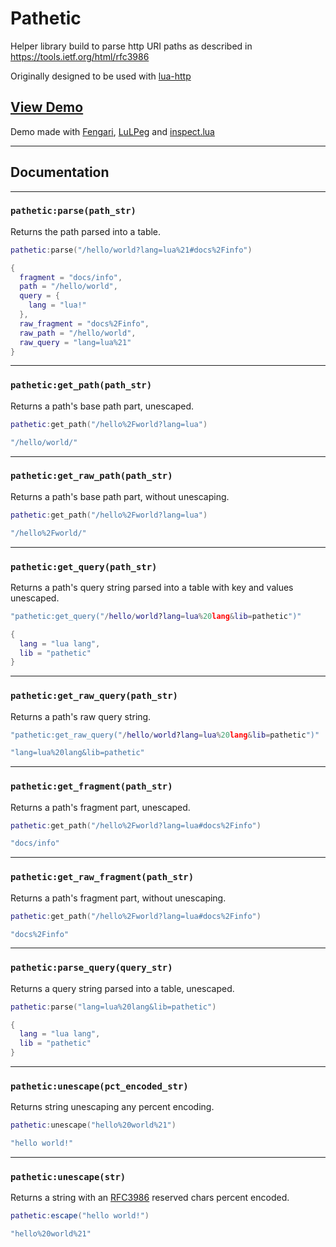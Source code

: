 # Pathetic

Helper library build to parse http URI paths as described in https://tools.ietf.org/html/rfc3986

Originally designed to be used with [lua-http](https://github.com/daurnimator/lua-http)

## [View Demo](https://ryanford-frontend.github.io/pathetic)

Demo made with [Fengari](https://fengari.io), [LuLPeg](https://github.com/pygy/LuLPeg) and [inspect.lua](https://github.com/kikito/inspect.lua)

---

## Documentation

---
### `pathetic:parse(path_str)`

Returns the path parsed into a table.
```lua
pathetic:parse("/hello/world?lang=lua%21#docs%2Finfo")
```
```lua
{
  fragment = "docs/info",
  path = "/hello/world",
  query = {
    lang = "lua!"
  },
  raw_fragment = "docs%2Finfo",
  raw_path = "/hello/world",
  raw_query = "lang=lua%21"
}
```
---
### `pathetic:get_path(path_str)`

Returns a path's base path part, unescaped.
```lua
pathetic:get_path("/hello%2Fworld?lang=lua")
```
```lua
"/hello/world/"
```
---
### `pathetic:get_raw_path(path_str)`

Returns a path's base path part, without unescaping.
```lua
pathetic:get_path("/hello%2Fworld?lang=lua")
```
```lua
"/hello%2Fworld/"
```
---
### `pathetic:get_query(path_str)`

Returns a path's query string parsed into a table with key and values unescaped.
```lua
"pathetic:get_query("/hello/world?lang=lua%20lang&lib=pathetic")"
```
```lua
{
  lang = "lua lang",
  lib = "pathetic"
}
```
---
### `pathetic:get_raw_query(path_str)`

Returns a path's raw query string.
```lua
"pathetic:get_raw_query("/hello/world?lang=lua%20lang&lib=pathetic")"
```
```lua
"lang=lua%20lang&lib=pathetic"
```
---
### `pathetic:get_fragment(path_str)`

Returns a path's fragment part, unescaped.
```lua
pathetic:get_path("/hello%2Fworld?lang=lua#docs%2Finfo")
```
```lua
"docs/info"
```
---
### `pathetic:get_raw_fragment(path_str)`

Returns a path's fragment part, without unescaping.
```lua
pathetic:get_path("/hello%2Fworld?lang=lua#docs%2Finfo")
```
```lua
"docs%2Finfo"
```
---
### `pathetic:parse_query(query_str)`

Returns a query string parsed into a table, unescaped.
```lua
pathetic:parse("lang=lua%20lang&lib=pathetic")
```
```lua
{
  lang = "lua lang",
  lib = "pathetic"
}
```
---
### `pathetic:unescape(pct_encoded_str)`

Returns string unescaping any percent encoding.
```lua
pathetic:unescape("hello%20world%21")
```
```lua
"hello world!"
```
---
### `pathetic:unescape(str)`

Returns a string with an [RFC3986](https://tools.ietf.org/html/rfc3986#section-2.2) reserved chars percent encoded.
```lua
pathetic:escape("hello world!")
```
```lua
"hello%20world%21"
```
